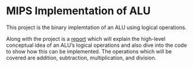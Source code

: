 # MIPS Implementation of ALU
 
This project is the binary implemtation of an ALU using logical operations. 

Along with the project is a [report](https://github.com/AdityaNair21/MIPS-Implementation-of-ALU/blob/main/Report%20-%20MIPS%20ALU.pdf) which will explain the high-level conceptual idea of an ALU’s logical operations and also dive into the code to show
how this can be implemented. The operations which will be covered are addition, subtraction, multiplication, and division.
